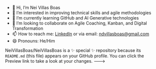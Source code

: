- 👋 Hi, I’m Nei Villas Boas
- 👀 I’m interested in improving technical skills and agile methodologies
- 🌱 I’m currently learning GitHub and AI Generative technologies
- 💞️ I’m looking to collaborate on Agile Coaching, Kanban, and Digital Transformation
- 📫 How to reach me: [LinkedIn](https://www.linkedin.com/in/neivillasboas/) or via email: ndvillasboas@gmail.com
- 😄 Pronouns: He/Him
  
NeiVillasBoas/NeiVillasBoas is a ✨ special ✨ repository because its `README.md` (this file) appears on your GitHub profile.
You can click the Preview link to take a look at your changes.
--->

